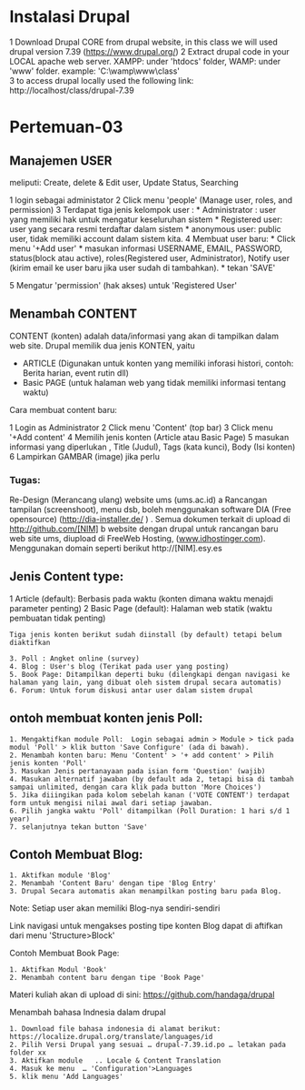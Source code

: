 # Instalasi Drupal

1 Download Drupal CORE from drupal website,  in this class we will used drupal version 7.39 (https://www.drupal.org/)
2 Extract drupal code in your LOCAL apache web server.    XAMPP: under 'htdocs' folder, WAMP: under 'www' folder. example:
	'C:\wamp\www\class'  
3 to access drupal locally used the following link:    http://localhost/class/drupal-7.39


# Pertemuan-03

## Manajemen USER

meliputi: Create, delete & Edit user, Update Status, Searching

1 login sebagai administator
2 Click menu 'people' (Manage user, roles, and permission)
3 Terdapat tiga jenis kelompok user :
	* Administrator  : user yang memiliki hak untuk mengatur keseluruhan sistem
	* Registered user: user yang secara resmi terdaftar dalam sistem
	* anonymous user: public user, tidak memiliki account dalam sistem kita.
4 Membuat user baru:
	* Click menu  '+Add user' 
	* masukan informasi USERNAME, EMAIL, PASSWORD, status(block atau active), roles(Registered user, Administrator), Notify user (kirim email ke user baru jika user sudah di tambahkan).
	* tekan 'SAVE'

5 Mengatur 'permission' (hak akses) untuk 'Registered User'

## Menambah CONTENT
CONTENT (konten) adalah data/informasi yang akan di tampilkan dalam web site. Drupal memilik dua jenis KONTEN, yaitu 
* ARTICLE (Digunakan untuk konten yang memiliki inforasi histori, contoh: Berita harian, event rutin dll)
* Basic PAGE (untuk halaman web yang tidak memiliki informasi tentang waktu)

Cara membuat content baru:

1 Login as Administrator
2 Click menu 'Content' (top bar)
3 Click menu '+Add content'
4 Memilih jenis konten (Article atau Basic Page)
5 masukan informasi yang diperlukan , Title (Judul), Tags (kata kunci), Body (Isi konten)
6 Lampirkan GAMBAR (image) jika perlu


### Tugas:

Re-Design (Merancang ulang) website ums (ums.ac.id)
a Rancangan tampilan (screenshoot), menu dsb, boleh menggunakan software DIA (Free opensource) (http://dia-installer.de/  ) .  Semua dokumen terkait di upload di http://github.com/[NIM]
b website dengan drupal untuk rancangan baru web site ums, diupload di FreeWeb Hosting, (www.idhostinger.com).  Menggunakan domain seperti berikut  http://[NIM].esy.es


## Jenis Content type:

1 Article  (default): Berbasis pada waktu (konten dimana waktu menajdi parameter penting)
2 Basic Page (default): Halaman web statik (waktu pembuatan tidak penting)
	
	Tiga jenis konten berikut sudah diinstall (by default) tetapi belum diaktifkan
	
	3. Poll : Angket online (survey)
	4. Blog : User's blog (Terikat pada user yang posting)
	5. Book Page: Ditampilkan deperti buku (dilengkapi dengan navigasi ke halaman yang lain, yang dibuat oleh sistem drupal secara automatis)
	6. Forum: Untuk forum diskusi antar user dalam sistem drupal



## ontoh membuat konten jenis Poll:

	1. Mengaktifkan module Poll:  Login sebagai admin > Module > tick pada modul 'Poll' > klik button 'Save Configure' (ada di bawah).
	2. Menambah konten baru: Menu 'Content' > '+ add content' > Pilih jenis konten 'Poll'
	3. Masukan Jenis pertanayaan pada isian form 'Question' (wajib)
	4. Masukan alternatif jawaban (by default ada 2, tetapi bisa di tambah sampai unlimited, dengan cara klik pada button 'More Choices')
	5. Jika diiingikan pada kolom sebelah kanan ('VOTE CONTENT') terdapat form untuk mengisi nilai awal dari setiap jawaban.
	6. Pilih jangka waktu 'Poll' ditampilkan (Poll Duration: 1 hari s/d 1 year)
	7. selanjutnya tekan button 'Save'
	
## Contoh Membuat Blog:

	1. Aktifkan module 'Blog' 
	2. Menambah 'Content Baru' dengan tipe 'Blog Entry'
	3. Drupal Secara automatis akan menampilkan posting baru pada Blog.
Note: Setiap user akan memiliki Blog-nya sendiri-sendiri

Link navigasi untuk mengakses posting tipe konten Blog dapat di aftifkan dari menu 'Structure>Block'

Contoh Membuat Book Page:

	1. Aktifkan Modul 'Book'
	2. Menambah content baru dengan tipe 'Book Page'
	

Materi kuliah akan di upload di sini:
https://github.com/handaga/drupal

Menambah bahasa Indnesia dalam drupal

	1. Download file bahasa indonesia di alamat berikut: https://localize.drupal.org/translate/languages/id
	2. Pilih Versi Drupal yang sesuai … drupal-7.39.id.po … letakan pada folder xx 
	3. Aktifkan module   .. Locale & Content Translation
	4. Masuk ke menu  … 'Configuration'>Languages
	5. klik menu 'Add Languages'
